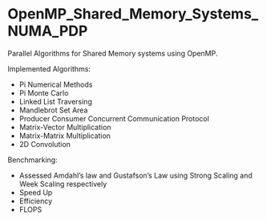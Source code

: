# OpenMP_Shared_Memory_Systems_NUMA_PDP
Parallel Algorithms for Shared Memory systems using OpenMP.

Implemented Algorithms:
- Pi Numerical Methods
- Pi Monte Carlo
- Linked List Traversing
- Mandlebrot Set Area
- Producer Consumer Concurrent Communication Protocol
- Matrix-Vector Multiplication
- Matrix-Matrix Multiplication
- 2D Convolution

Benchmarking:
- Assessed Amdahl’s law and Gustafson’s Law using Strong Scaling and Week Scaling respectively
- Speed Up
- Efficiency
- FLOPS

